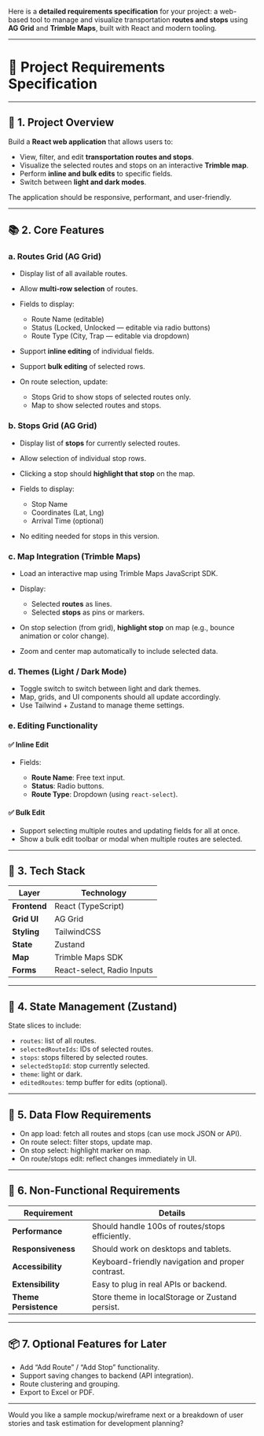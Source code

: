 Here is a **detailed requirements specification** for your project: a web-based tool to manage and visualize transportation **routes and stops** using **AG Grid** and **Trimble Maps**, built with React and modern tooling.

---

# 🧾 Project Requirements Specification

---

## 📌 1. **Project Overview**

Build a **React web application** that allows users to:

* View, filter, and edit **transportation routes and stops**.
* Visualize the selected routes and stops on an interactive **Trimble map**.
* Perform **inline and bulk edits** to specific fields.
* Switch between **light and dark modes**.

The application should be responsive, performant, and user-friendly.

---

## 📚 2. **Core Features**

### a. **Routes Grid (AG Grid)**

* Display list of all available routes.
* Allow **multi-row selection** of routes.
* Fields to display:

  * Route Name (editable)
  * Status (Locked, Unlocked — editable via radio buttons)
  * Route Type (City, Trap — editable via dropdown)
* Support **inline editing** of individual fields.
* Support **bulk editing** of selected rows.
* On route selection, update:

  * Stops Grid to show stops of selected routes only.
  * Map to show selected routes and stops.

### b. **Stops Grid (AG Grid)**

* Display list of **stops** for currently selected routes.
* Allow selection of individual stop rows.
* Clicking a stop should **highlight that stop** on the map.
* Fields to display:

  * Stop Name
  * Coordinates (Lat, Lng)
  * Arrival Time (optional)
* No editing needed for stops in this version.

### c. **Map Integration (Trimble Maps)**

* Load an interactive map using Trimble Maps JavaScript SDK.
* Display:

  * Selected **routes** as lines.
  * Selected **stops** as pins or markers.
* On stop selection (from grid), **highlight stop** on map (e.g., bounce animation or color change).
* Zoom and center map automatically to include selected data.

### d. **Themes (Light / Dark Mode)**

* Toggle switch to switch between light and dark themes.
* Map, grids, and UI components should all update accordingly.
* Use Tailwind + Zustand to manage theme settings.

### e. **Editing Functionality**

#### ✅ Inline Edit

* Fields:

  * **Route Name**: Free text input.
  * **Status**: Radio buttons.
  * **Route Type**: Dropdown (using `react-select`).

#### ✅ Bulk Edit

* Support selecting multiple routes and updating fields for all at once.
* Show a bulk edit toolbar or modal when multiple routes are selected.

---

## 🔧 3. **Tech Stack**

| Layer        | Technology                 |
| ------------ | -------------------------- |
| **Frontend** | React (TypeScript)         |
| **Grid UI**  | AG Grid                    |
| **Styling**  | TailwindCSS                |
| **State**    | Zustand                    |
| **Map**      | Trimble Maps SDK           |
| **Forms**    | React-select, Radio Inputs |

---

## 🧠 4. **State Management (Zustand)**

State slices to include:

* `routes`: list of all routes.
* `selectedRouteIds`: IDs of selected routes.
* `stops`: stops filtered by selected routes.
* `selectedStopId`: stop currently selected.
* `theme`: light or dark.
* `editedRoutes`: temp buffer for edits (optional).

---

## 🔄 5. **Data Flow Requirements**

* On app load: fetch all routes and stops (can use mock JSON or API).
* On route select: filter stops, update map.
* On stop select: highlight marker on map.
* On route/stops edit: reflect changes immediately in UI.

---

## 🧪 6. **Non-Functional Requirements**

| Requirement           | Details                                           |
| --------------------- | ------------------------------------------------- |
| **Performance**       | Should handle 100s of routes/stops efficiently.   |
| **Responsiveness**    | Should work on desktops and tablets.              |
| **Accessibility**     | Keyboard-friendly navigation and proper contrast. |
| **Extensibility**     | Easy to plug in real APIs or backend.             |
| **Theme Persistence** | Store theme in localStorage or Zustand persist.   |

---

## 📦 7. **Optional Features for Later**

* Add “Add Route” / “Add Stop” functionality.
* Support saving changes to backend (API integration).
* Route clustering and grouping.
* Export to Excel or PDF.

---

Would you like a sample mockup/wireframe next or a breakdown of user stories and task estimation for development planning?

